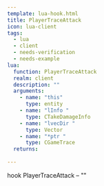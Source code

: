 ```yaml
---
template: lua-hook.html
title: PlayerTraceAttack
icon: lua-client
tags:
  - lua
  - client
  - needs-verification
  - needs-example
lua:
  function: PlayerTraceAttack
  realm: client
  description: ""
  arguments:
    - name: "this"
      type: entity
    - name: "lInfo "
      type: CTakeDamageInfo
    - name: "lvecDir "
      type: Vector
    - name: "*ptr "
      type: CGameTrace
  returns:
    
---
```


<div class="lua__search__keywords">
hook PlayerTraceAttack &#x2013; ""
</div>
